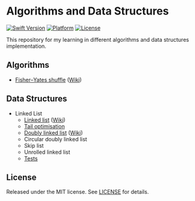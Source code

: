 Algorithms and Data Structures
==============================

[![Swift Version](https://img.shields.io/badge/Swift-3.1-orange.svg)](https://developer.apple.com/swift)
[![Platform](https://img.shields.io/badge/platform-iOS%20%7C%20macOS-lightgrey.svg)](https://www.apple.com/ru/ios)
[![License](https://img.shields.io/badge/license-MIT-yellow.svg)](https://github.com/artFintch/Algorithms_and_Data_Structures/blob/master/LICENSE)

This repository for my learning in different algorithms and data structures implementation.

## Algorithms
* [Fisher–Yates shuffle](https://github.com/artFintch/Algorithms_and_Data_Structures/blob/master/Algorithms/Fisher–Yates_Shuffle.swift) ([Wiki](https://en.wikipedia.org/wiki/Fisher–Yates_shuffle))

## Data Structures
* Linked List
  * [Linked list](https://github.com/artFintch/Algorithms_and_Data_Structures/blob/master/DataStructures/LinkedList.swift) ([Wiki](https://en.wikipedia.org/wiki/Linked_list))
  * [Tail optimisation](https://github.com/artFintch/Algorithms_and_Data_Structures/blob/master/DataStructures/LinkedList/LinkedListWithTail.swift)
  * [Doubly linked list](https://github.com/artFintch/Algorithms_and_Data_Structures/blob/master/DataStructures/LinkedList/DoublyLinkedList.swift) ([Wiki](https://en.wikipedia.org/wiki/Doubly_linked_list))
  * Circular doubly linked list
  * Skip list
  * Unrolled linked list
  * [Tests](https://github.com/artFintch/Algorithms_and_Data_Structures/blob/master/DataStructures/LinkedList/LinkedListTests.swift)

## License
Released under the MIT license. See [LICENSE](https://github.com/artFintch/Algorithms_and_Data_Structures/blob/master/LICENSE) for details.
